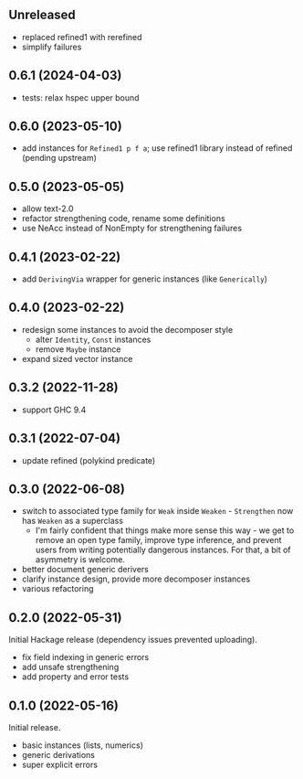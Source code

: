 ## Unreleased
* replaced refined1 with rerefined
* simplify failures

## 0.6.1 (2024-04-03)
  * tests: relax hspec upper bound

## 0.6.0 (2023-05-10)
  * add instances for `Refined1 p f a`; use refined1 library instead of refined
    (pending upstream)

## 0.5.0 (2023-05-05)
  * allow text-2.0
  * refactor strengthening code, rename some definitions
  * use NeAcc instead of NonEmpty for strengthening failures

## 0.4.1 (2023-02-22)
  * add `DerivingVia` wrapper for generic instances (like `Generically`)

## 0.4.0 (2023-02-22)
  * redesign some instances to avoid the decomposer style
    * alter `Identity`, `Const` instances
    * remove `Maybe` instance
  * expand sized vector instance

## 0.3.2 (2022-11-28)
  * support GHC 9.4

## 0.3.1 (2022-07-04)
  * update refined (polykind predicate)

## 0.3.0 (2022-06-08)
  * switch to associated type family for `Weak` inside `Weaken` - `Strengthen`
    now has `Weaken` as a superclass
    * I'm fairly confident that things make more sense this way - we get to
      remove an open type family, improve type inference, and prevent users from
      writing potentially dangerous instances. For that, a bit of asymmetry is
      welcome.
  * better document generic derivers
  * clarify instance design, provide more decomposer instances
  * various refactoring

## 0.2.0 (2022-05-31)
Initial Hackage release (dependency issues prevented uploading).

  * fix field indexing in generic errors
  * add unsafe strengthening
  * add property and error tests

## 0.1.0 (2022-05-16)
Initial release.

  * basic instances (lists, numerics)
  * generic derivations
  * super explicit errors
